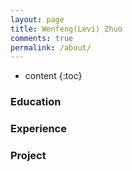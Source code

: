 ```yaml
---
layout: page
title: Wenfeng(Levi) Zhuo
comments: true
permalink: /about/
---
```


* content
{:toc}

### Education

### Experience

### Project



